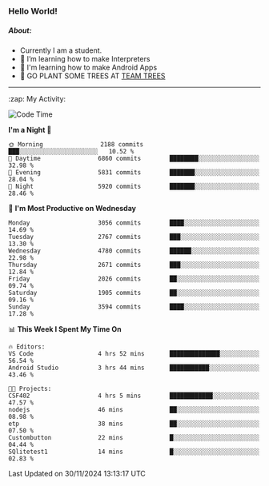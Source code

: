 ### Hello World!

##### About:
- Currently I am a student.
- 🌱 I’m learning how to make Interpreters
- 🌱 I'm learning how to make Android Apps
- 🌱 GO PLANT SOME TREES AT [TEAM TREES](https://teamtrees.org/)

---
  <summary>:zap: My Activity:</summary>
  
<!--START_SECTION:waka-->
![Code Time](http://img.shields.io/badge/Code%20Time-1%2C640%20hrs%2035%20mins-blue)

**I'm a Night 🦉** 

```text
🌞 Morning                2188 commits        ███░░░░░░░░░░░░░░░░░░░░░░   10.52 % 
🌆 Daytime                6860 commits        ████████░░░░░░░░░░░░░░░░░   32.98 % 
🌃 Evening                5831 commits        ███████░░░░░░░░░░░░░░░░░░   28.04 % 
🌙 Night                  5920 commits        ███████░░░░░░░░░░░░░░░░░░   28.46 % 
```
📅 **I'm Most Productive on Wednesday** 

```text
Monday                   3056 commits        ████░░░░░░░░░░░░░░░░░░░░░   14.69 % 
Tuesday                  2767 commits        ███░░░░░░░░░░░░░░░░░░░░░░   13.30 % 
Wednesday                4780 commits        ██████░░░░░░░░░░░░░░░░░░░   22.98 % 
Thursday                 2671 commits        ███░░░░░░░░░░░░░░░░░░░░░░   12.84 % 
Friday                   2026 commits        ██░░░░░░░░░░░░░░░░░░░░░░░   09.74 % 
Saturday                 1905 commits        ██░░░░░░░░░░░░░░░░░░░░░░░   09.16 % 
Sunday                   3594 commits        ████░░░░░░░░░░░░░░░░░░░░░   17.28 % 
```


📊 **This Week I Spent My Time On** 

```text
🔥 Editors: 
VS Code                  4 hrs 52 mins       ██████████████░░░░░░░░░░░   56.54 % 
Android Studio           3 hrs 44 mins       ███████████░░░░░░░░░░░░░░   43.46 % 

🐱‍💻 Projects: 
CSF402                   4 hrs 5 mins        ████████████░░░░░░░░░░░░░   47.57 % 
nodejs                   46 mins             ██░░░░░░░░░░░░░░░░░░░░░░░   08.98 % 
etp                      38 mins             ██░░░░░░░░░░░░░░░░░░░░░░░   07.50 % 
Custombutton             22 mins             █░░░░░░░░░░░░░░░░░░░░░░░░   04.44 % 
SQlitetest1              14 mins             █░░░░░░░░░░░░░░░░░░░░░░░░   02.83 % 
```


 Last Updated on 30/11/2024 13:13:17 UTC
<!--END_SECTION:waka-->
